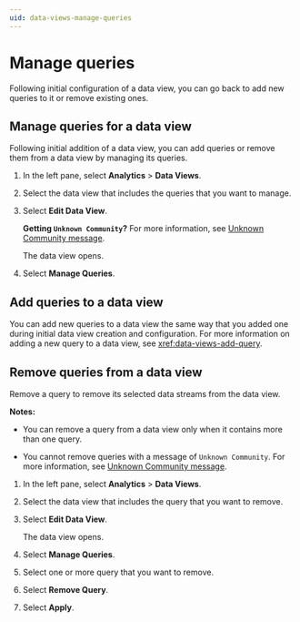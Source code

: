 ```yaml
---
uid: data-views-manage-queries
---
```


# Manage queries

Following initial configuration of a data view, you can go back to add new queries to it or remove existing ones.

## Manage queries for a data view

Following initial addition of a data view, you can add queries or remove them from a data view by managing its queries.

1. In the left pane, select **Analytics** > **Data Views**.

1. Select the data view that includes the queries that you want to manage.

1. Select **Edit Data View**.

	**Getting `Unknown Community`?** For more information, see [Unknown Community message](xref:data-views-manage-data-views#unknown-community-message).

	The data view opens.

1. Select **Manage Queries**.

## Add queries to a data view

You can add new queries to a data view the same way that you added one during initial data view creation and configuration. For more information on adding a new query to a data view, see <xref:data-views-add-query>.

## Remove queries from a data view

Remove a query to remove its selected data streams from the data view.

**Notes:** 

- You can remove a query from a data view only when it contains more than one query.

- You cannot remove queries with a message of `Unknown Community`. For more information, see [Unknown Community message](xref:data-views-manage-data-views#unknown-community-message).

1. In the left pane, select **Analytics** > **Data Views**.

1. Select the data view that includes the query that you want to remove.

1. Select **Edit Data View**.

	The data view opens.

1. Select **Manage Queries**.

1. Select one or more query that you want to remove.

1. Select **Remove Query**.

1. Select **Apply**.